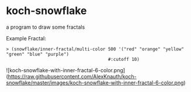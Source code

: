 # koch-snowflake
a program to draw some fractals

Example Fractal:
```
> (snowflake/inner-fractal/multi-color 500 '("red" "orange" "yellow" "green" "blue" "purple")
                                       #:cutoff 10)
```
![koch-snowflake-with-inner-fractal-6-color.png]
(https://raw.githubusercontent.com/AlexKnauth/koch-snowflake/master/images/koch-snowflake-with-inner-fractal-6-color.png)
